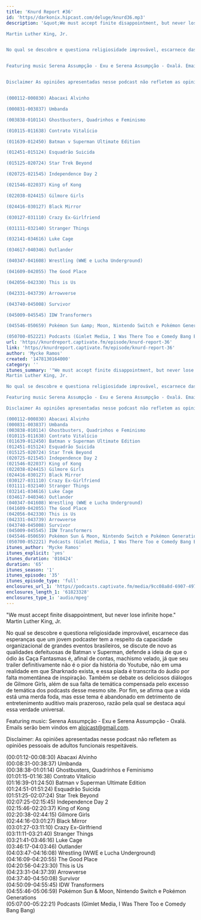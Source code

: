 ```yaml
---
title: 'Knurd Report #36'
id: 'https//darkonix.hipcast.com/deluge/knurd36.mp3'
description: '&quot;We must accept finite disappointment, but never lose infinite hope.&quot;

Martin Luther King, Jr.


No qual se descobre e questiona religiosidade improvável, escarnece das esperanças que um jovem podcaster tem a respeito da capacidade organizacional de grandes eventos brasileiros, se discute de novo as qualidades defeituosas de Batman v Superman, defende a ideia de que o ódio às Caça Fantasmas é, afinal de contas, machismo velado, já que seu trailer definitivamente não é o pior da história do Youtube, não em uma realidade em que Sharknado exista, e essa piada é transcrita do áudio por falta momentânea de inspiração. Também se debate os deliciosos diálogos de Gilmore Girls, além de sua falta de temática compensada pelo excesso de temática dos podcasts desse mesmo site. Por fim, se afirma que a vida está uma merda foda, mas esse tema é abandonado em detrimento de entretenimento auditivo mais prazeroso, razão pela qual se destaca aqui essa verdade universal.


Featuring music Serena Assumpção - Exu e Serena Assumpção - Oxalá. Emails serão bem vindos em alojcast@gmail.com.


Disclaimer As opiniões apresentadas nesse podcast não refletem as opiniões pessoais de adultos funcionais respeitáveis.


(000112-000830) Abacaxi Alvinho

(000831-003837) Umbanda

(003838-010114) Ghostbusters, Quadrinhos e Feminismo

(010115-011638) Contrato Vitalício

(011639-012450) Batman v Superman Ultimate Edition

(012451-015124) Esquadrão Suicida

(015125-020724) Star Trek Beyond

(020725-021545) Independence Day 2

(021546-022037) King of Kong

(022038-024415) Gilmore Girls

(024416-030127) Black Mirror

(030127-031110) Crazy Ex-Girlfriend

(031111-032140) Stranger Things

(032141-034616) Luke Cage

(034617-040346) Outlander

(040347-041608) Wrestling (WWE e Lucha Underground)

(041609-042055) The Good Place

(042056-042330) This is Us

(042331-043739) Arrowverse

(043740-045008) Survivor

(045009-045545) IDW Transformers

(045546-050659) Pokémon Sun &amp; Moon, Nintendo Switch e Pokémon Generations

(050700-052221) Podcasts (Gimlet Media, I Was There Too e Comedy Bang Bang)'
url: 'https//knurdreport.captivate.fm/episode/knurd-report-36'
link: 'https//knurdreport.captivate.fm/episode/knurd-report-36'
author: 'Mycke Ramos'
created: '1478130164000'
category: ''
itunes_summary: '"We must accept finite disappointment, but never lose infinite hope."
Martin Luther King, Jr.

No qual se descobre e questiona religiosidade improvável, escarnece das esperanças que um jovem podcaster tem a respeito da capacidade organizacional de grandes eventos brasileiros, se discute de novo as qualidades defeituosas de Batman v Superman, defende a ideia de que o ódio às Caça Fantasmas é, afinal de contas, machismo velado, já que seu trailer definitivamente não é o pior da história do Youtube, não em uma realidade em que Sharknado exista, e essa piada é transcrita do áudio por falta momentânea de inspiração. Também se debate os deliciosos diálogos de Gilmore Girls, além de sua falta de temática compensada pelo excesso de temática dos podcasts desse mesmo site. Por fim, se afirma que a vida está uma merda foda, mas esse tema é abandonado em detrimento de entretenimento auditivo mais prazeroso, razão pela qual se destaca aqui essa verdade universal.

Featuring music Serena Assumpção - Exu e Serena Assumpção - Oxalá. Emails serão bem vindos em alojcast@gmail.com.

Disclaimer As opiniões apresentadas nesse podcast não refletem as opiniões pessoais de adultos funcionais respeitáveis.

(000112-000830) Abacaxi Alvinho
(000831-003837) Umbanda
(003838-010114) Ghostbusters, Quadrinhos e Feminismo
(010115-011638) Contrato Vitalício
(011639-012450) Batman v Superman Ultimate Edition
(012451-015124) Esquadrão Suicida
(015125-020724) Star Trek Beyond
(020725-021545) Independence Day 2
(021546-022037) King of Kong
(022038-024415) Gilmore Girls
(024416-030127) Black Mirror
(030127-031110) Crazy Ex-Girlfriend
(031111-032140) Stranger Things
(032141-034616) Luke Cage
(034617-040346) Outlander
(040347-041608) Wrestling (WWE e Lucha Underground)
(041609-042055) The Good Place
(042056-042330) This is Us
(042331-043739) Arrowverse
(043740-045008) Survivor
(045009-045545) IDW Transformers
(045546-050659) Pokémon Sun & Moon, Nintendo Switch e Pokémon Generations
(050700-052221) Podcasts (Gimlet Media, I Was There Too e Comedy Bang Bang)'
itunes_author: 'Mycke Ramos'
itunes_explicit: 'yes'
itunes_duration: '010424'
duration: '65'
itunes_season: '1'
itunes_episode: '35'
itunes_episode_type: 'full'
enclosures_url_1: 'https//podcasts.captivate.fm/media/9cc08a8d-6907-4977-b832-73169c5258c0/knurd36_tc.mp3'
enclosures_length_1: '61823328'
enclosures_type_1: 'audio/mpeg'
---
```

"We must accept finite disappointment, but never lose infinite hope."  
Martin Luther King, Jr.

No qual se descobre e questiona religiosidade improvável, escarnece das esperanças que um jovem podcaster tem a respeito da capacidade organizacional de grandes eventos brasileiros, se discute de novo as qualidades defeituosas de Batman v Superman, defende a ideia de que o ódio às Caça Fantasmas é, afinal de contas, machismo velado, já que seu trailer definitivamente não é o pior da história do Youtube, não em uma realidade em que Sharknado exista, e essa piada é transcrita do áudio por falta momentânea de inspiração. Também se debate os deliciosos diálogos de Gilmore Girls, além de sua falta de temática compensada pelo excesso de temática dos podcasts desse mesmo site. Por fim, se afirma que a vida está uma merda foda, mas esse tema é abandonado em detrimento de entretenimento auditivo mais prazeroso, razão pela qual se destaca aqui essa verdade universal.

Featuring music: Serena Assumpção - Exu e Serena Assumpção - Oxalá. Emails serão bem vindos em alojcast@gmail.com.

Disclaimer: As opiniões apresentadas nesse podcast não refletem as opiniões pessoais de adultos funcionais respeitáveis.

(00:01:12-00:08:30) Abacaxi Alvinho  
(00:08:31-00:38:37) Umbanda  
(00:38:38-01:01:14) Ghostbusters, Quadrinhos e Feminismo  
(01:01:15-01:16:38) Contrato Vitalício  
(01:16:39-01:24:50) Batman v Superman Ultimate Edition  
(01:24:51-01:51:24) Esquadrão Suicida  
(01:51:25-02:07:24) Star Trek Beyond  
(02:07:25-02:15:45) Independence Day 2  
(02:15:46-02:20:37) King of Kong  
(02:20:38-02:44:15) Gilmore Girls  
(02:44:16-03:01:27) Black Mirror  
(03:01:27-03:11:10) Crazy Ex-Girlfriend  
(03:11:11-03:21:40) Stranger Things  
(03:21:41-03:46:16) Luke Cage  
(03:46:17-04:03:46) Outlander  
(04:03:47-04:16:08) Wrestling (WWE e Lucha Underground)  
(04:16:09-04:20:55) The Good Place  
(04:20:56-04:23:30) This is Us  
(04:23:31-04:37:39) Arrowverse  
(04:37:40-04:50:08) Survivor  
(04:50:09-04:55:45) IDW Transformers  
(04:55:46-05:06:59) Pokémon Sun & Moon, Nintendo Switch e Pokémon Generations  
(05:07:00-05:22:21) Podcasts (Gimlet Media, I Was There Too e Comedy Bang Bang)